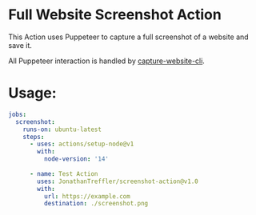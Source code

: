 # Full Website Screenshot Action
This Action uses Puppeteer to capture a full screenshot of a website and save it.

All Puppeteer interaction is handled by [capture-website-cli](https://github.com/sindresorhus/capture-website-cli).

# Usage:
```yml
jobs:
  screenshot:
    runs-on: ubuntu-latest
    steps:
      - uses: actions/setup-node@v1
        with:
          node-version: '14'
      
      - name: Test Action
        uses: JonathanTreffler/screenshot-action@v1.0
        with:
          url: https://example.com
          destination: ./screenshot.png
````
